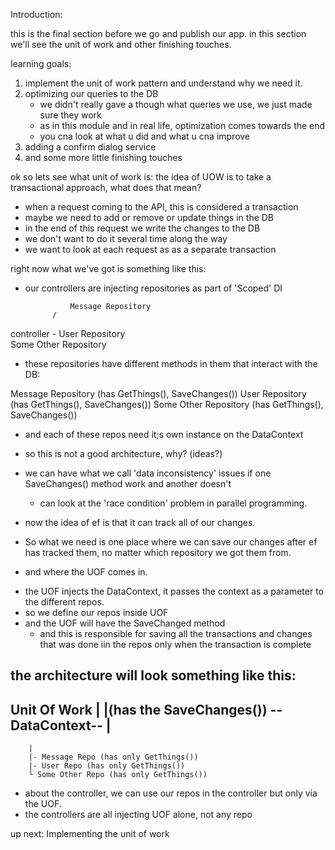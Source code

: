Introduction:

this is the final section before we go and publish our app.
in this section we'll see the unit of work and other finishing touches.

learning goals:
1. implement the unit of work pattern and understand why we need it.
2. optimizing our queries to the DB 
    * we didn't really gave a though what queries we use, we just made sure they work
    * as in this module and in real life, optimization comes towards the end
    * you cna look at what u did and what u cna improve 
3. adding a confirm dialog service
4. and some more little finishing touches


ok so lets see what unit of work is:
the idea of UOW is to take a transactional approach, what does that mean?
* when a request coming to the API, this is considered a transaction
* maybe we need to add or remove or update things in the DB
* in the end of this request we write the changes to the DB
* we don't want to do it several time along the way
* we want to look at each request as as a separate transaction

right now what we've got is something like this:
- our controllers are injecting repositories as part of 'Scoped' DI 

                Message Repository
            /
controller  -   User Repository
            \
                Some Other Repository

- these repositories have different methods in them that interact with the DB:

Message Repository (has GetThings(), SaveChanges())
User Repository (has GetThings(), SaveChanges())
Some Other Repository (has GetThings(), SaveChanges())

- and each of these repos need it;s own instance on the DataContext

* so this is not a good architecture, why? (ideas?)
* we can have what we call 'data inconsistency' issues if one SaveChanges() method work and another doesn't
    * can look at the 'race condition' problem in parallel programming.

* now the idea of ef is that it can track all of our changes.
* So what we need is one place where we can save our changes after ef has tracked them, no matter which repository we got them from.
* and where the UOF comes in.

- the UOF injects the DataContext, it passes the context as a parameter to the different repos.
- so we define our repos inside UOF
- and the UOF will have the SaveChanged method
    * and this is responsible for saving all the transactions and changes that was done iin the repos only when the transaction is complete 

the architecture will look something like this:
-----------------
Unit   Of   Work |
                 |(has the SaveChanges())
 --DataContext-- |
-----------------
        |
        |- Message Repo (has only GetThings())
        |- User Repo (has only GetThings())
        └ Some Other Repo (has only GetThings())

- about the controller, we can use our repos in the controller but only via the UOF.
- the controllers are all injecting UOF alone, not any repo

up next: Implementing the unit of work
        